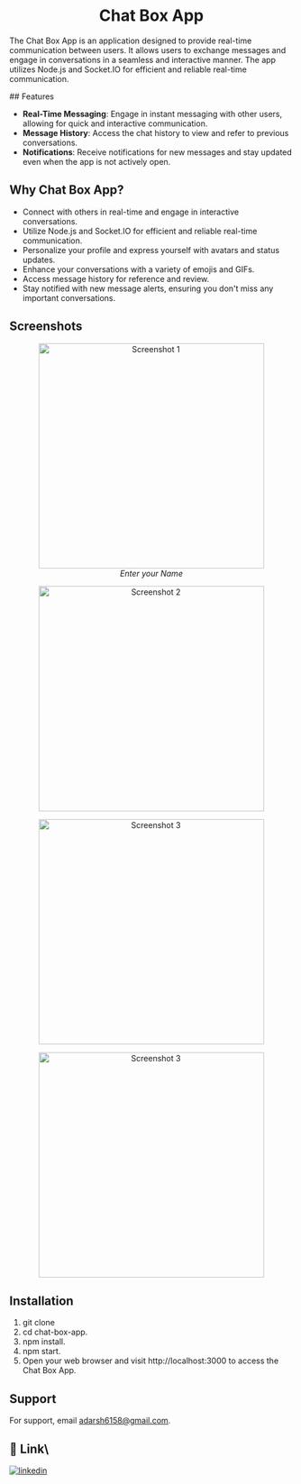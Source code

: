 <h1 align="center">Chat Box App</h1>
<p align="center">
 
The Chat Box App is an application designed to provide real-time communication between users. It allows users to exchange messages and engage in conversations in a seamless and interactive manner. The app utilizes Node.js and Socket.IO for efficient and reliable real-time communication.
</p>
## Features

- **Real-Time Messaging**: Engage in instant messaging with other users, allowing for quick and interactive communication.
- **Message History**: Access the chat history to view and refer to previous conversations.
- **Notifications**: Receive notifications for new messages and stay updated even when the app is not actively open.

## Why Chat Box App?

- Connect with others in real-time and engage in interactive conversations.
- Utilize Node.js and Socket.IO for efficient and reliable real-time communication.
- Personalize your profile and express yourself with avatars and status updates.
- Enhance your conversations with a variety of emojis and GIFs.
- Access message history for reference and review.
- Stay notified with new message alerts, ensuring you don't miss any important conversations.


## Screenshots
<p align="center">
  <img src="https://github.com/Adarsh6158/Chat-App/assets/119891550/ea7fa7f0-1d40-4049-91d4-913386211f47"  alt="Screenshot 1" width="400">
  <br>
  <em>Enter your Name</em>
</p>
<p align="center">
  <img src="https://github.com/Adarsh6158/Chat-App/assets/119891550/b3881d44-6e26-4863-9178-91587e5d7846" alt="Screenshot 2" width="400">
  <br>
 
</p>
<p align="center">
  <img src="https://github.com/Adarsh6158/Chat-App/assets/119891550/e2cfce31-8958-48c5-a6a0-91cdf243ab5f"alt="Screenshot 3" width="400">
<br>
</p>
<p align="center">
  <img src="https://github.com/Adarsh6158/Chat-App/assets/119891550/07fd9ec1-0673-4531-b786-8266f4b8bb04"alt="Screenshot 3" width="400">
</p>



## Installation

1. git clone <repository-url>
2. cd chat-box-app.
3. npm install.
4. npm start.
5. Open your web browser and visit http://localhost:3000 to access the Chat Box App.

## Support

For support, email adarsh6158@gmail.com.

## 🔗 Link\


[![linkedin](https://img.shields.io/badge/linkedin-0A66C2?style=for-the-badge&logo=linkedin&logoColor=white)](https://www.linkedin.com/in/adarsh-35a9931ba/)
